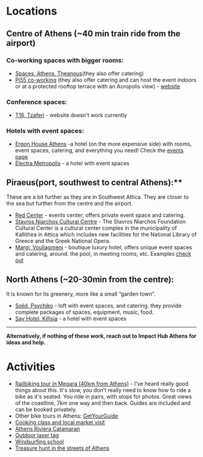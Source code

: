 # Locations

## Centre of Athens (~40 min train ride from the airport)

### Co-working spaces with bigger rooms:

- [Spaces, Athens, Theanous](https://maps.app.goo.gl/n3pWmUe5HE5vWxNm6)(they also offer catering)
- [Pi55 co-working](https://maps.app.goo.gl/3YSarh3yY1e9WpRZ9) (they also offer catering and can host the event indoors or at a protected rooftop terrace with an Acropolis view) - [website](https://www.pi55.com/service/events/)

### Conference spaces:

- [T16, Tzaferi](https://maps.app.goo.gl/ALfr3JhLZEvGTwdY9) - website doesn't work currently

### Hotels with event spaces:

- [Ergon House Athens](https://maps.app.goo.gl/16QER7trckyKfXKx7) -a hotel (on the more expensive side) with rooms, event spaces, catering, and everything you need! Check the [events page](https://house.ergonfoods.com/events/?_gl=1*1g5m68k*_up*MQ..*_ga*MTczNjQxMzU4OS4xNzE5MDUzMjM2*_ga_MXT9F4LKGW*MTcxOTA1MzIzNS4xLjAuMTcxOTA1MzIzNS4wLjAuMA)
- [Electra Metropolis](https://maps.app.goo.gl/MitAGKcQdSpAjZhr9) - a hotel with event spaces

## Piraeus(port, southwest to central Athens):**
These are a bit further as they are in Southwest Attica. They are closer to the sea but further from the centre and the airport.

- [Red Center](https://maps.app.goo.gl/Z5FHV2CtjCrWB5vj6) - events center, offers private event space and catering.
- [Stavros Niarchos Cultural Centre](https://maps.app.goo.gl/w8DwAauhZP8Ny6zv5) - The Stavros Niarchos Foundation Cultural Center is a cultural center complex in the municipality of Kallithea in Attica which includes new facilities for the National Library of Greece and the Greek National Opera.
- [Margi, Vouliagmeni](https://maps.app.goo.gl/xARD6fLhc3P642sY9) - boutique luxury hotel, offers unique event spaces and catering, around. the pool, in meeting rooms, etc. Examples [check out](https://www.themargi.gr/meetings/)

## North Athens (~20-30min from the centre):
It is known for its greenery, more like a small “garden town”.

- [Solid, Psychiko](https://maps.app.goo.gl/eULSHhcSEquVHFKp9) - loft with event spaces, and catering. they provide complete packages of spaces, equipment, music, food.
- [Say Hotel, Kifisia](https://maps.app.goo.gl/w3nGFRLhbH8nsgtJ7) - a hotel with event spaces

---

**Alternatively, if nothing of these work, reach out to Impact Hub Athens for ideas and help.**

# Activities

- [Railbiking tour in Megara (40km from Athens)](https://www.rail-biking.com/tours) - I've heard really good things about this. It's slow, you don't really need to know how to ride a bike as it's seated. You ride in pairs, with stops for photos. Great views of the coastline, 7km one way and then back. Guides are included and can be booked privately.
- Other bike tours in Athens: [GetYourGuide](https://www.getyourguide.com/-l91/-tc7?cmp=ga&cq_src=google_ads&cq_cmp=6476491325&cq_con=80336463080&cq_term=athens+rail+biking&cq_net=g&cq_plt=gp&campaign_id=6476491325&adgroup_id=80336463080&target_id=kwd-2261536622338&loc_physical_ms=9046627&match_type=b&ad_id=394418938243&keyword=athens+rail+biking&device=c&partner_id=CD951&gad_source=1&gclid=CjwKCAjw7NmzBhBLEiwAxrHQ-SHkyrtO41o0SMI5j7xguCG8YbXdD34Q-aD0zfYe81BaCn5j5yzZqxoCpwEQAvD_BwE&date_from=2024-06-27&date_to=2024-06-28)
- [Cooking class and local market visit](https://www.getyourguide.com/athens-l91/athens-four-hour-cooking-class-with-market-visit-t197404/?ranking_uuid=f40dc146-1f9b-4472-97ed-5302d459f6c3)
- [Athens Riviera Catamaran](https://www.getyourguide.com/athens-l91/alimos-athens-riviera-catamaran-tour-with-food-and-drinks-t653525/?ranking_uuid=f3aacfcc-7f5c-4e65-93b6-363cbfb0b9a9)
- [Outdoor laser tag](https://www.surfoffice.com/team-building-activities/lasertag-in-athens)
- [Windsurfing school](https://www.surfoffice.com/team-building-activities/windsurfing-in-athens)
- [Treasure hunt in the streets of Athens](https://narratologies.com/hunts/athens/)

